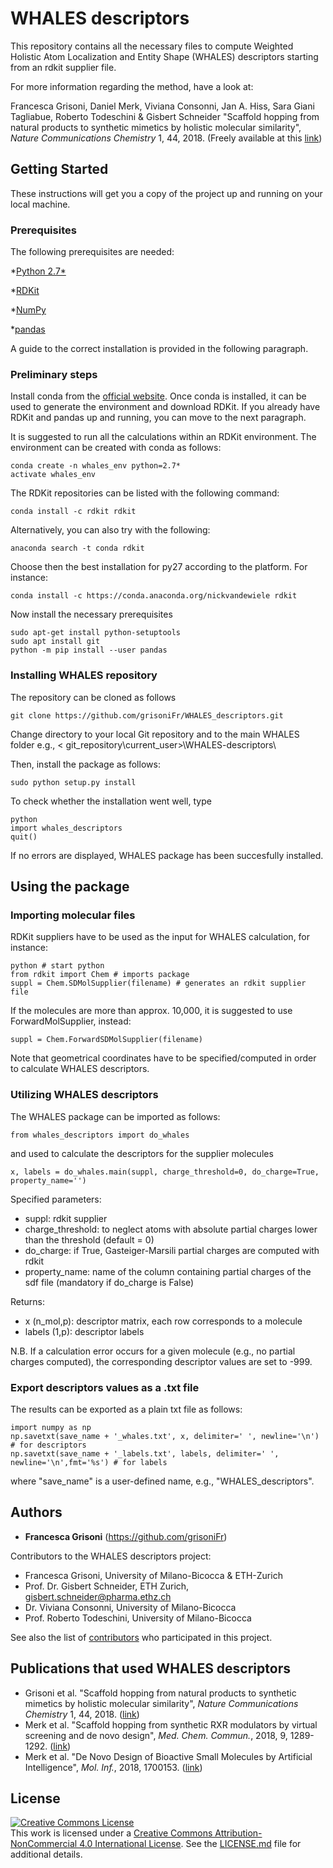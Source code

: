# WHALES descriptors

This repository contains all the necessary files to compute Weighted Holistic Atom Localization and Entity Shape (WHALES) descriptors starting from an rdkit supplier file.

For more information regarding the method, have a look at:

Francesca Grisoni, Daniel Merk, Viviana Consonni, Jan A. Hiss, Sara Giani Tagliabue, Roberto Todeschini & Gisbert Schneider "Scaffold hopping from natural products to synthetic mimetics by holistic molecular similarity", *Nature Communications Chemistry* 1, 44, 2018. (Freely available at this [link](https://www.nature.com/articles/s42004-018-0043-x))

## Getting Started

These instructions will get you a copy of the project up and running on your local machine.

### Prerequisites

The following prerequisites are needed:

*[Python 2.7*](https://www.python.org/download/releases/2.7/)

*[RDKit](http://www.rdkit.org/docs/Install.html)

*[NumPy](https://scipy.org/install.html)

*[pandas](https://pandas.pydata.org)

A guide to the correct installation is provided in the following paragraph.

### Preliminary steps

Install conda from the [official website](https://www.anaconda.com/download/). Once conda is installed, it can be used to generate the environment and download RDKit. If you already have RDKit and pandas up and running, you can move to the next paragraph. 

It is suggested to run all the calculations within an RDKit environment. 
The environment can be created with conda as follows:
```
conda create -n whales_env python=2.7*
activate whales_env
```
The RDKit repositories can be listed with the following command:
```
conda install -c rdkit rdkit
```
Alternatively, you can also try with the following:
```
anaconda search -t conda rdkit
```
Choose then the best installation for py27 according to the platform. For instance:
```
conda install -c https://conda.anaconda.org/nickvandewiele rdkit
```
Now install the necessary prerequisites
```
sudo apt-get install python-setuptools
sudo apt install git
python -m pip install --user pandas
```

### Installing WHALES repository

The repository can be cloned as follows

```
git clone https://github.com/grisoniFr/WHALES_descriptors.git
```

Change directory to your local Git repository and to the main WHALES folder e.g., < git_repository\current_user>\WHALES-descriptors\ 

Then, install the package as follows:
```
sudo python setup.py install
```
To check whether the installation went well, type 
```
python 
import whales_descriptors
quit()
```
If no errors are displayed, WHALES package has been succesfully installed. 

## Using the package

### Importing molecular files
RDKit suppliers have to be used as the input for WHALES calculation, for instance:

```
python # start python
from rdkit import Chem # imports package
suppl = Chem.SDMolSupplier(filename) # generates an rdkit supplier file
```
If the molecules are more than approx. 10,000, it is suggested to use ForwardMolSupplier, instead:
```
suppl = Chem.ForwardSDMolSupplier(filename) 
```
Note that geometrical coordinates have to be specified/computed in order to calculate WHALES descriptors.

### Utilizing WHALES descriptors
The WHALES package can be imported as follows:
```
from whales_descriptors import do_whales
```
and used to calculate the descriptors for the supplier molecules

```
x, labels = do_whales.main(suppl, charge_threshold=0, do_charge=True, property_name='')
```
Specified parameters:
* suppl: rdkit supplier
*    charge_threshold: to neglect atoms with absolute partial charges lower than the threshold (default = 0)
*    do_charge: if True, Gasteiger-Marsili partial charges are computed with rdkit
*    property_name: name of the column containing partial charges of the sdf file (mandatory if do_charge is False)

Returns:
* x (n_mol,p): descriptor matrix, each row corresponds to a molecule
* labels (1,p): descriptor labels

N.B. If a calculation error occurs for a given molecule (e.g., no partial charges computed), the corresponding descriptor values are set to -999. 

### Export descriptors values as a .txt file

The results can be exported as a plain txt file as follows:

```
import numpy as np
np.savetxt(save_name + '_whales.txt', x, delimiter=' ', newline='\n') # for descriptors
np.savetxt(save_name + '_labels.txt', labels, delimiter=' ', newline='\n',fmt='%s') # for labels
```
where "save_name" is a user-defined name, e.g., "WHALES_descriptors".

## Authors

* **Francesca Grisoni** (https://github.com/grisoniFr)

Contributors to the WHALES descriptors project:
* Francesca Grisoni, University of Milano-Bicocca & ETH-Zurich
* Prof. Dr. Gisbert Schneider, ETH Zurich, gisbert.schneider@pharma.ethz.ch
* Dr. Viviana Consonni, University of Milano-Bicocca
* Prof. Roberto Todeschini, University of Milano-Bicocca


See also the list of [contributors](https://github.com/FrancescaGrisoni/whales_descriptors/contributors) who participated in this project.

## Publications that used WHALES descriptors
* Grisoni et al. "Scaffold hopping from natural products to synthetic mimetics by holistic molecular similarity", *Nature Communications Chemistry* 1, 44, 2018. ([link](https://www.nature.com/articles/s42004-018-0043-x))
* Merk et al. "Scaffold hopping from synthetic RXR modulators by virtual screening and de novo design", *Med. Chem. Commun.*, 2018, 9, 1289-1292. ([link](https://pubs.rsc.org/en/content/articlepdf/2018/md/c8md00134k))
* Merk et al. "De Novo Design of Bioactive Small Molecules by Artificial Intelligence", *Mol. Inf.*, 2018, 1700153. ([link](https://onlinelibrary.wiley.com/doi/epdf/10.1002/minf.201700153))

## License

<a rel="license" href="http://creativecommons.org/licenses/by-nc/4.0/"><img alt="Creative Commons License" style="border-width:0" src="https://i.creativecommons.org/l/by-nc/4.0/88x31.png" /></a><br />This work is licensed under a <a rel="license" href="http://creativecommons.org/licenses/by-nc/4.0/">Creative Commons Attribution-NonCommercial 4.0 International License</a>.
See the [LICENSE.md](LICENSE.md) file for additional details. 

